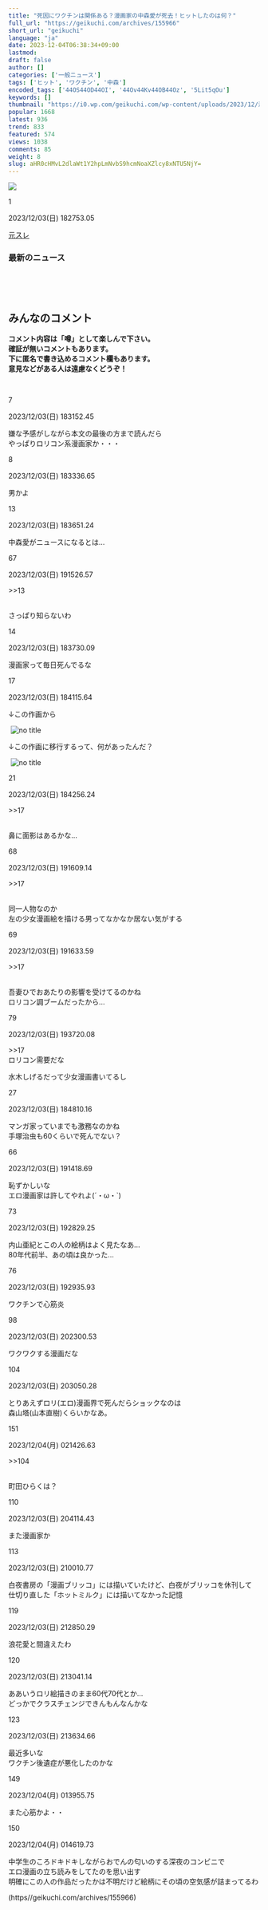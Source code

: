 ```yaml
---
title: "死因にワクチンは関係ある？漫画家の中森愛が死去！ヒットしたのは何？"
full_url: "https://geikuchi.com/archives/155966"
short_url: "geikuchi"
language: "ja"
date: 2023-12-04T06:38:34+09:00
lastmod: 
draft: false
author: []
categories: ['一般ニュース']
tags: ['ヒット', 'ワクチン', '中森']
encoded_tags: ['44OS44OD44OI', '44Ov44Kv44OB44Oz', '5Lit5qOu']
keywords: []
thumbnail: "https://i0.wp.com/geikuchi.com/wp-content/uploads/2023/12/漫画家の中森愛.jpg?fit=629%2C838&ssl=1"
popular: 1668
latest: 936
trend: 833
featured: 574
views: 1038
comments: 85
weight: 8
slug: aHR0cHMvL2dlaWt1Y2hpLmNvbS9hcmNoaXZlcy8xNTU5NjY=
---
```


![](https://i0.wp.com/geikuchi.com/wp-content/uploads/2023/12/漫画家の中森愛.jpg?fit=629%2C838&ssl=1)

<div><p class='t_h'><p>1 <p> 2023/12/03(日) 182753.05 </p></p></p> <p> </p> <p><a rel='noopener' target='_blank' href='https//hayabusa9.5ch.net/test/read.cgi/mnewsplus/1701595673/'>元スレ</a></p> <p class='text-mobile'> <h3>最新のニュース</h3> </p> <p class='blogroll_wrapper'> </p> <p class='text-mobile'> <br> </p> <p class='text-mobile'> </p> <p class='text-mobile'> <br> </p> <h2>みんなのコメント</h2> <strong><p>コメント内容は「噂」として楽しんで下さい。<br> 確証が無いコメントもあります。<br> 下に匿名で書き込めるコメント欄もあります。<br> 意見などがある人は遠慮なくどうぞ！<br></p></strong> <br><p></p> <p class='t_h'><p>7 <p> 2023/12/03(日) 183152.45 </p></p></p> <p class='t_b'><p> 嫌な予感がしながら本文の最後の方まで読んだら<br> やっぱりロリコン系漫画家か・・・ </p></p> <p> </p> <p class='t_h'><p>8 <p> 2023/12/03(日) 183336.65 </p></p></p> <p class='t_b'><p> 男かよ </p></p> <p> </p> <p class='t_h'><p>13 <p> 2023/12/03(日) 183651.24 </p></p></p> <p class='t_b'><p> 中森愛がニュースになるとは… </p></p> <p> </p> <p class='t_h t_i'><p>67 <p> 2023/12/03(日) 191526.57 </p></p></p> <p class='t_b t_i'><p> <p class='anchor'>>>13</p><br> さっぱり知らないわ </p></p> <p> </p> <p class='t_h'><p>14 <p> 2023/12/03(日) 183730.09 </p></p></p> <p class='t_b'><p> 漫画家って毎日死んでるな </p></p> <p> </p> <p class='t_h'><p>17 <p> 2023/12/03(日) 184115.64 </p></p></p> <p> ↓この作画から </p> <p><img class='image pict' src='https//i0.wp.com/geikuchi.com/wp-content/uploads/2023/12/YrIogQ8.jpg?w=1256&ssl=1' alt='no title' border='0' hspace='5'></p> <p>↓この作画に移行するって、何があったんだ？</p> <p><img class='image pict' src='https//i0.wp.com/geikuchi.com/wp-content/uploads/2023/12/GnMVXTA.jpg?w=1256&ssl=1' alt='no title' border='0' hspace='5'></p> <p> </p> <p class='t_h t_i'><p>21 <p> 2023/12/03(日) 184256.24 </p></p></p> <p class='t_b t_i'><p> <p class='anchor'>>>17</p><br> 鼻に面影はあるかな… </p></p> <p> </p> <p class='t_h t_i'><p>68 <p> 2023/12/03(日) 191609.14 </p></p></p> <p class='t_b t_i'><p> <p class='anchor'>>>17</p><br> 同一人物なのか<br> 左の少女漫画絵を描ける男ってなかなか居ない気がする </p></p> <p> </p> <p class='t_h t_i'><p>69 <p> 2023/12/03(日) 191633.59 </p></p></p> <p class='t_b t_i'><p> <p class='anchor'>>>17</p><br> 吾妻ひでおあたりの影響を受けてるのかね<br> ロリコン調ブームだったから… </p></p> <p> </p> <p class='t_h t_i'><p>79 <p> 2023/12/03(日) 193720.08 </p></p></p> <p> >>17<br> ロリコン需要だな </p> <p>水木しげるだって少女漫画書いてるし</p> <p> </p> <p class='t_h'><p>27 <p> 2023/12/03(日) 184810.16 </p></p></p> <p class='t_b'><p> マンガ家っていまでも激務なのかね<br> 手塚治虫も60くらいで死んでない？ </p></p> <p> </p> <p class='t_h'><p>66 <p> 2023/12/03(日) 191418.69 </p></p></p> <p class='t_b'><p> 恥ずかしいな<br> エロ漫画家は許してやれよ(´・ω・`) </p></p> <p> </p> <p class='t_h'><p>73 <p> 2023/12/03(日) 192829.25 </p></p></p> <p class='t_b'><p> 内山亜紀とこの人の絵柄はよく見たなあ…<br> 80年代前半、あの頃は良かった… </p></p> <p> </p> <p class='t_h'><p>76 <p> 2023/12/03(日) 192935.93 </p></p></p> <p class='t_b'><p> ワクチンで心筋炎 </p></p> <p> </p> <p class='t_h'><p>98 <p> 2023/12/03(日) 202300.53 </p></p></p> <p class='t_b'><p> ワクワクする漫画だな </p></p> <p> </p> <p class='t_h'><p>104 <p> 2023/12/03(日) 203050.28 </p></p></p> <p class='t_b'><p> とりあえずロリ(エロ)漫画界で死んだらショックなのは<br> 森山塔(山本直樹)くらいかなあ。 </p></p> <p> </p> <p class='t_h t_i'><p>151 <p> 2023/12/04(月) 021426.63 </p></p></p> <p class='t_b t_i'><p> <p class='anchor'>>>104</p><br> 町田ひらくは？ </p></p> <p> </p> <p class='t_h'><p>110 <p> 2023/12/03(日) 204114.43 </p></p></p> <p class='t_b'><p> また漫画家か </p></p> <p> </p> <p class='t_h'><p>113 <p> 2023/12/03(日) 210010.77 </p></p></p> <p class='t_b'><p> 白夜書房の「漫画ブリッコ」には描いていたけど、白夜がブリッコを休刊して<br> 仕切り直した「ホットミルク」には描いてなかった記憶 </p></p> <p> </p> <p class='t_h'><p>119 <p> 2023/12/03(日) 212850.29 </p></p></p> <p class='t_b'><p> 浪花愛と間違えたわ </p></p> <p> </p> <p class='t_h'><p>120 <p> 2023/12/03(日) 213041.14 </p></p></p> <p class='t_b'><p> ああいうロリ絵描きのまま60代70代とか…<br> どっかでクラスチェンジできんもんなんかな </p></p> <p> </p> <p class='t_h'><p>123 <p> 2023/12/03(日) 213634.66 </p></p></p> <p class='t_b'><p> 最近多いな<br> ワクチン後遺症が悪化したのかな </p></p> <p> </p> <p class='t_h'><p>149 <p> 2023/12/04(月) 013955.75 </p></p></p> <p class='t_b'><p> また心筋かよ・・ </p></p> <p> </p> <p class='t_h'><p>150 <p> 2023/12/04(月) 014619.73 </p></p></p> <p class='t_b'><p> 中学生のころドキドキしながらおでんの匂いのする深夜のコンビニで<br> エロ漫画の立ち読みをしてたのを思い出す<br> 明確にこの人の作品だったかは不明だけど絵柄にその頃の空気感が詰まってるわ </p></p> <p> </p> </div>

(https//geikuchi.com/archives/155966)

